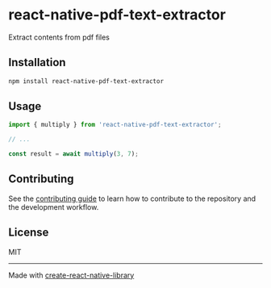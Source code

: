 # react-native-pdf-text-extractor

Extract contents from pdf files

## Installation

```sh
npm install react-native-pdf-text-extractor
```

## Usage


```js
import { multiply } from 'react-native-pdf-text-extractor';

// ...

const result = await multiply(3, 7);
```


## Contributing

See the [contributing guide](CONTRIBUTING.md) to learn how to contribute to the repository and the development workflow.

## License

MIT

---

Made with [create-react-native-library](https://github.com/callstack/react-native-builder-bob)
